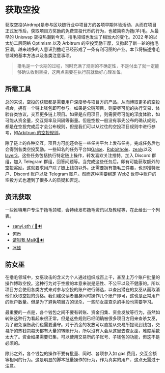 # 获取空投

获取空投(Airdrop)是参与区块链行业中项目方的各项早期体验活动，从而在项目正式发币后，获取项目方奖励的免费空投代币的行为，也被简称为撸(羊)毛。从最早的 Uniswap 空投热潮到今天，撸毛领域也发生了相当大的变化。2022 年的以太坊二层网络 Optimism 以及 Arbitrum 的空投奖励丰厚，又掀起了新一轮的撸毛狂潮，越来越多的人意识到撸毛已经形成了一条有利可图的产业。本节将描述撸毛领域的基本方法以及各类注意事项。

> 撸毛是一个长期的过程，同时充满了规则的不确定性，不是付出了就一定能够确认收到空投，这两点需要在执行前就做好心理准备。

## 所需工具

总的来说，空投的获取都是需要用户深度参与项目方的产品，从而博取更多的空投机会，拥有一个链上钱包即可参与。如果是公链项目，则要尽可能的执行交易，体验各类协议，交互更多链上项目。如果是应用项目，则需要尽可能的深度体验，如可能从资金量，交互频率及间隔等衡量。但是空投一般没有事先公布的确认规则，都是在空投完成后才会公布规则，但是我们可以从过往的空投项目规则中进行参考，如[Arbitrum 的空投规则](https://arbitrum.foundation/)。

除了链上的各种交互，项目方可能还会在一些任务平台上发布任务，完成任务后也会得到各类空投奖励。一些知名的任务平台如[Galxe](https://galxe.com/)、[Rabbithole](https://rabbithole.gg/)、[zealy](https://zealy.io/)以及[layer3](https://layer3.xyz/quests)。这些任务包括执行特定链上操作，转发喜欢关注推特，加入 Discord 群组，加入 Telegram 群组，回答问题等。当完成这些任务后，即有可能获取额外的空投奖励。这就要求用户除了链上钱包以外，还需要拥有撸毛三件套，也即推特账户、Discord 账户以及 Telegram 账户。然而这种需要绑定 Web2 世界中账户的空投方式也遭到了很多人的质疑和否定。

## 资讯获取

一些推特用户专注于撸毛领域，会持续发布撸毛资讯以及教程等，在此给出一个列表。

- [sanyi.eth / 🦇🔊](https://twitter.com/ylm5573)
- [何币](https://twitter.com/hebi555)
- [请叫我 MaiK🦇🔊](https://twitter.com/maik2hello)
- [冰蛙](https://twitter.com/Ice_Frog666666)

## 防女巫

在撸毛领域中，女巫攻击的含义为个人通过组织成百上千，甚至上万个账户批量的操作博取空投。这种行为对于空投的本意来说是恶性、不公平以及不健康的。所以项目方会使用各类方式来对参与空投的账户进行筛选，以查出潜在的女巫从而取消他们获取空投的资格。我们建议读者自身同时操作几个账户即可，这也是正常用户的账户数量。但是为了避免项目方的误杀，一些防女巫查杀的手段也需要学习。

最重要的一点是，各个钱包之间不要有转账、资金归集、资金发放等行为，虽然如转账这种行为看起来很正常，但是这些规则已经明确被很多项目方用来查杀女巫，为了避免误伤我们也需要遵守。对于资金的发放可以直接从交易所提现到钱包，交易所的热钱包每天都有大量的转账行为，所以沒有人会从这里去查女巫，难度系数太大了。资金如果需要归集，可以使用交易所的子账号、子钱包的功能，但这不是必须的。

除此之外，各个钱包的操作不要有批量、同时、各项参入如 gas 费用，交互金额等相同的行为。这是明显的脚本批量操作的行为，作为真实的用户，这点无需过于注意。
